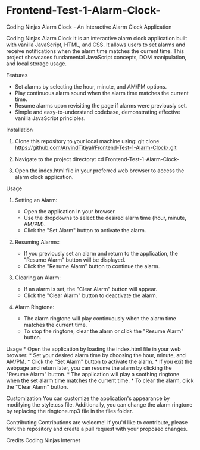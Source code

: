 # Frontend-Test-1-Alarm-Clock-

Coding Ninjas Alarm Clock - An Interactive Alarm Clock Application

Coding Ninjas Alarm Clock
It is an interactive alarm clock application built with vanilla JavaScript, HTML, and CSS. It allows users to set alarms and receive notifications when the alarm time matches the current time. This project showcases fundamental JavaScript concepts, DOM manipulation, and local storage usage.

Features
* Set alarms by selecting the hour, minute, and AM/PM options.
* Play continuous alarm sound when the alarm time matches the current time.
* Resume alarms upon revisiting the page if alarms were previously set.
* Simple and easy-to-understand codebase, demonstrating effective vanilla JavaScript principles.

Installation
1. Clone this repository to your local machine using:
    git clone https://github.com/ArvindTitiyal/Frontend-Test-1-Alarm-Clock-.git


2. Navigate to the project directory:
    cd Frontend-Test-1-Alarm-Clock-

3. Open the index.html file in your preferred web browser to access the alarm clock application.

Usage
1. Setting an Alarm:
    * Open the application in your browser.
    * Use the dropdowns to select the desired alarm time (hour, minute, AM/PM).
    * Click the "Set Alarm" button to activate the alarm.

2. Resuming Alarms:
    * If you previously set an alarm and return to the application, the "Resume Alarm" button will be displayed.
    * Click the "Resume Alarm" button to continue the alarm.

3. Clearing an Alarm:
    * If an alarm is set, the "Clear Alarm" button will appear.
    * Click the "Clear Alarm" button to deactivate the alarm.

4. Alarm Ringtone:
    * The alarm ringtone will play continuously when the alarm time matches the current time.
    * To stop the ringtone, clear the alarm or click the "Resume Alarm" button.

Usage
    * Open the application by loading the index.html file in your web browser.
    * Set your desired alarm time by choosing the hour, minute, and AM/PM.
    * Click the "Set Alarm" button to activate the alarm.
    * If you exit the webpage and return later, you can resume the alarm by clicking the "Resume Alarm" button.
    * The application will play a soothing ringtone when the set alarm time matches the current time.
    * To clear the alarm, click the "Clear Alarm" button.

Customization
You can customize the application's appearance by modifying the style.css file. Additionally, you can change the alarm ringtone by replacing the ringtone.mp3 file in the files folder.

Contributing
Contributions are welcome! If you'd like to contribute, please fork the repository and create a pull request with your proposed changes.

Credits
Coding Ninjas 
Internet

